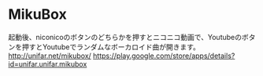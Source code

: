 # MikuBox
起動後、niconicoのボタンのどちらかを押すとニコニコ動画で、Youtubeのボタンを押すとYoutubeでランダムなボーカロイド曲が開きます。
http://unifar.net/mikubox/
https://play.google.com/store/apps/details?id=unifar.unifar.mikubox
